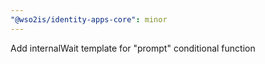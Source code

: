 ```yaml
---
"@wso2is/identity-apps-core": minor
---
```


Add internalWait template for "prompt" conditional function
